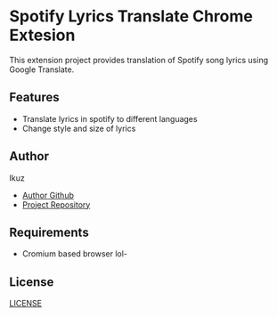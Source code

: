 # Spotify Lyrics Translate Chrome Extesion
This extension project provides translation of Spotify song lyrics using Google Translate.

## Features
- Translate lyrics in spotify to different languages
- Change style and size of lyrics

## Author
Ikuz
- [Author Github](https://github.com/I1Kuz)
- [Project Repository](https://github.com/I1Kuz/spotify-lyrics-translate-extesion)

## Requirements
- Cromium based browser lol-

## License
[LICENSE](https://github.com/I1Kuz/spotify-lyrics-translate-extesion/blob/main/LICENSE)
